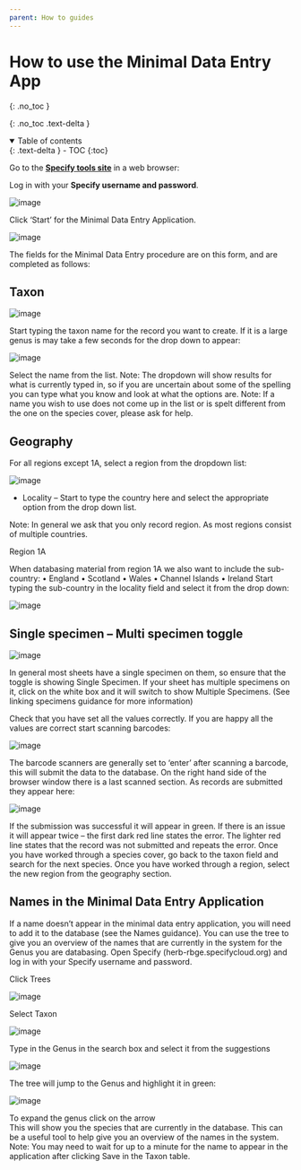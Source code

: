 ```yaml
---
parent: How to guides
---
```


# How to use the Minimal Data Entry App

{: .no_toc }

  {: .no_toc .text-delta }
<details open markdown="block">
  <summary>
    Table of contents
  </summary>
  {: .text-delta }
- TOC
{:toc}
</details>

Go to the **[Specify tools site](http://herbmgt.rbge.org.uk/specify_tasks/public/index.php/login)** in a web browser: 

Log in with your **Specify username and password**. 

![image](https://user-images.githubusercontent.com/6713716/174188515-9fb29e92-1893-439a-a5a1-870e814b4630.png)

Click ‘Start’ for the Minimal Data Entry Application.

![image](https://user-images.githubusercontent.com/6713716/174188600-4fd723f6-0425-4829-8e8a-8c7b977a7e98.png)

The fields for the Minimal Data Entry procedure are on this form, and are completed as follows:

## Taxon
![image](https://user-images.githubusercontent.com/6713716/174188725-49db03ca-7dd4-40bd-955a-ad98d4487ea5.png)

Start typing the taxon name for the record you want to create. If it is a large genus is may take a few seconds for the drop down to appear:

![image](https://user-images.githubusercontent.com/6713716/174188817-be6df353-df72-440f-8223-1a06f5285322.png)

Select the name from the list. 
Note: The dropdown will show results for what is currently typed in, so if you are uncertain about some of the spelling you can type what you know and look at what the options are.
Note: If a name you wish to use does not come up in the list or is spelt different from the one on the species cover, please ask for help. 

## Geography

For all regions except 1A, select a region from the dropdown list:

![image](https://user-images.githubusercontent.com/6713716/174188898-958ca888-2d04-4841-9fb7-4e48866d10fb.png)

- Locality – Start to type the country here and select the appropriate option from the drop down list. 

Note: In general we ask that you only record region. As most regions consist of multiple countries.

Region 1A

When databasing material from region 1A we also want to include the sub-country:
•	England
•	Scotland
•	Wales
•	Channel Islands
•	Ireland
Start typing the sub-country in the locality field and select it from the drop down:

![image](https://user-images.githubusercontent.com/6713716/174188967-022bf9ad-795d-4afa-ac00-2064205f0d45.png)

## Single specimen – Multi specimen toggle

![image](https://user-images.githubusercontent.com/6713716/174189069-21193c3a-9b9d-4a6a-bcc4-8a3e4ab7bbc0.png)

In general most sheets have a single specimen on them, so ensure that the toggle is showing Single Specimen. If your sheet has multiple specimens on it, click on the white box and it will switch to show Multiple Specimens. (See linking specimens guidance for more information)

Check that you have set all the values correctly. If you are happy all the values are correct start scanning barcodes:

![image](https://user-images.githubusercontent.com/6713716/174189093-3eb94cd8-0430-4330-8ae7-8e2060c30899.png)

The barcode scanners are generally set to ‘enter’ after scanning a barcode, this will submit the data to the database. 
On the right hand side of the browser window there is a last scanned section. As records are submitted they appear here:

![image](https://user-images.githubusercontent.com/6713716/174189145-32633451-c2a4-4b43-a550-807468ec3ee9.png)

If the submission was successful it will appear in green. If there is an issue it will appear twice – the first dark red line states the error. The lighter red line states that the record was not submitted and repeats the error. 
Once you have worked through a species cover, go back to the taxon field and search for the next species.
Once you have worked through a region, select the new region from the geography section. 


## Names in the Minimal Data Entry Application

If a name doesn’t appear in the minimal data entry application, you will need to add it to the database (see the Names guidance). You can use the tree to give you an overview of the names that are currently in the system for the Genus you are databasing.
Open Specify (herb-rbge.specifycloud.org) and log in with your Specify username and password. 

Click Trees

![image](https://user-images.githubusercontent.com/6713716/174189282-5af7fe09-2a33-41ae-9e03-0670a3d531d5.png)

Select Taxon

![image](https://user-images.githubusercontent.com/6713716/174189442-ab556640-5ba9-4e33-80da-bad9a9384473.png)

Type in the Genus in the search box and select it from the suggestions

![image](https://user-images.githubusercontent.com/6713716/174189536-a9b1ea23-7356-42fc-b2cd-e61c03f4c1ab.png)

The tree will jump to the Genus and highlight it in green:

![image](https://user-images.githubusercontent.com/6713716/174189569-555fc6a0-b091-4780-9896-4d2b41d76ee8.png)

To expand the genus click on the arrow  
This will show you the species that are currently in the database. This can be a useful tool to help give you an overview of the names in the system. 
Note: You may need to wait for up to a minute for the name to appear in the application after clicking Save in the Taxon table. 










